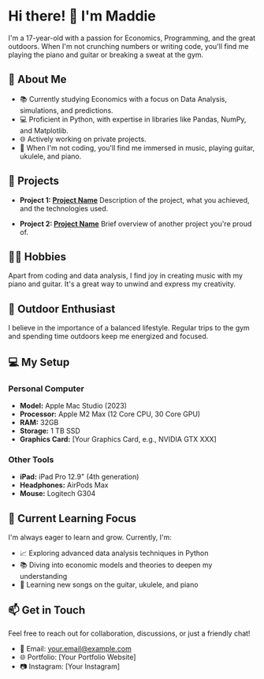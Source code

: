 # Hi there! 👋 I'm Maddie

I'm a 17-year-old with a passion for Economics, Programming, and the great outdoors. When I'm not crunching numbers or writing code, you'll find me playing the piano and guitar or breaking a sweat at the gym.

## 🚀 About Me
- 📚 Currently studying Economics with a focus on Data Analysis, simulations, and predictions.
- 💻 Proficient in Python, with expertise in libraries like Pandas, NumPy, and Matplotlib.
- 🌐 Actively working on private projects.
- 🎸 When I'm not coding, you'll find me immersed in music, playing guitar, ukulele, and piano.

## 🚀 Projects

- **Project 1: [Project Name](link-to-repository)**
  Description of the project, what you achieved, and the technologies used.

- **Project 2: [Project Name](link-to-repository)**
  Brief overview of another project you're proud of.

## 🎹🎸 Hobbies

Apart from coding and data analysis, I find joy in creating music with my piano and guitar. It's a great way to unwind and express my creativity.

## 🌳 Outdoor Enthusiast

I believe in the importance of a balanced lifestyle. Regular trips to the gym and spending time outdoors keep me energized and focused.


## 💻 My Setup

### Personal Computer

- **Model:** Apple Mac Studio (2023)
- **Processor:** Apple M2 Max (12 Core CPU, 30 Core GPU)
- **RAM:** 32GB
- **Storage:** 1 TB SSD
- **Graphics Card:** [Your Graphics Card, e.g., NVIDIA GTX XXX]

### Other Tools

- **iPad:** iPad Pro 12.9" (4th generation)
- **Headphones:** AirPods Max
- **Mouse:** Logitech G304

## 🌱 Current Learning Focus

I'm always eager to learn and grow. Currently, I'm:

- 📈 Exploring advanced data analysis techniques in Python
- 📚 Diving into economic models and theories to deepen my understanding
- 🎵 Learning new songs on the guitar, ukulele, and piano

## 📫 Get in Touch

Feel free to reach out for collaboration, discussions, or just a friendly chat!

- 📧 Email: your.email@example.com
- 🌐 Portfolio: [Your Portfolio Website]
- 📷 Instagram: [Your Instagram]

<!-- Feel free to add any other sections that showcase your skills, projects, or achievements. -->

